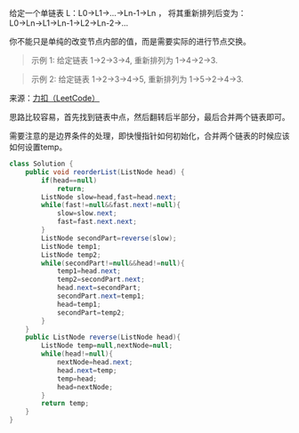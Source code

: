 给定一个单链表 L：L0→L1→…→Ln-1→Ln ，
将其重新排列后变为： L0→Ln→L1→Ln-1→L2→Ln-2→…

你不能只是单纯的改变节点内部的值，而是需要实际的进行节点交换。

>示例 1:
给定链表 1->2->3->4, 重新排列为 1->4->2->3.

>示例 2:
给定链表 1->2->3->4->5, 重新排列为 1->5->2->4->3.

来源：[力扣（LeetCode）](https://leetcode-cn.com/problems/reorder-list)

思路比较容易，首先找到链表中点，然后翻转后半部分，最后合并两个链表即可。

需要注意的是边界条件的处理，即快慢指针如何初始化，合并两个链表的时候应该如何设置temp。

```java
class Solution {
    public void reorderList(ListNode head) {
        if(head==null)
            return;
        ListNode slow=head,fast=head.next;
        while(fast!=null&&fast.next!=null){
            slow=slow.next;
            fast=fast.next.next;
        }
        ListNode secondPart=reverse(slow);
        ListNode temp1;
        ListNode temp2;
        while(secondPart!=null&&head!=null){
            temp1=head.next;
            temp2=secondPart.next;
            head.next=secondPart;
            secondPart.next=temp1;
            head=temp1;
            secondPart=temp2;            
        }
    }
    public ListNode reverse(ListNode head){
        ListNode temp=null,nextNode=null;
        while(head!=null){
            nextNode=head.next;
            head.next=temp;
            temp=head;
            head=nextNode;
        }
        return temp;
    }
}
```
